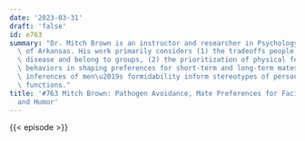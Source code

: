 ```yaml
---
date: '2023-03-31'
draft: 'false'
id: e763
summary: "Dr. Mitch Brown is an instructor and researcher in Psychology at the University\
  \ of Arkansas. His work primarily considers (1) the tradeoffs people invoke to avoid\
  \ disease and belong to groups, (2) the prioritization of physical features and\
  \ behaviors in shaping preferences for short-term and long-term mates, and (3) how\
  \ inferences of men\u2019s formidability inform stereotypes of personality and social\
  \ functions."
title: '#763 Mitch Brown: Pathogen Avoidance, Mate Preferences for Facial Features,
  and Humor'
---
```

{{< episode >}}
